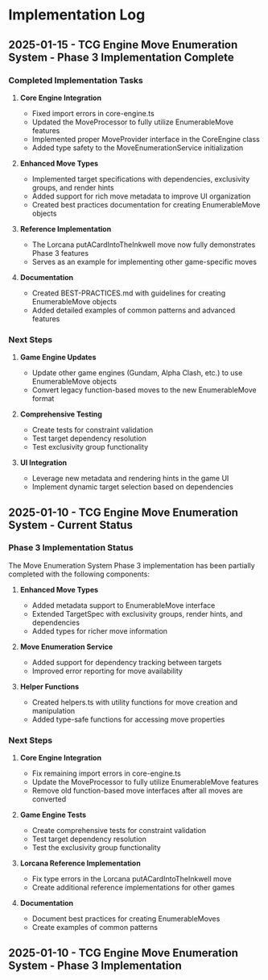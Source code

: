 <!-- This file tracks implementation progress for engine development -->

# Implementation Log

## 2025-01-15 - TCG Engine Move Enumeration System - Phase 3 Implementation Complete

### Completed Implementation Tasks

1. **Core Engine Integration**
   - Fixed import errors in core-engine.ts
   - Updated the MoveProcessor to fully utilize EnumerableMove features
   - Implemented proper MoveProvider interface in the CoreEngine class
   - Added type safety to the MoveEnumerationService initialization

2. **Enhanced Move Types**
   - Implemented target specifications with dependencies, exclusivity groups, and render hints
   - Added support for rich move metadata to improve UI organization
   - Created best practices documentation for creating EnumerableMove objects

3. **Reference Implementation**
   - The Lorcana putACardIntoTheInkwell move now fully demonstrates Phase 3 features
   - Serves as an example for implementing other game-specific moves

4. **Documentation**
   - Created BEST-PRACTICES.md with guidelines for creating EnumerableMove objects
   - Added detailed examples of common patterns and advanced features

### Next Steps

1. **Game Engine Updates**
   - Update other game engines (Gundam, Alpha Clash, etc.) to use EnumerableMove objects
   - Convert legacy function-based moves to the new EnumerableMove format

2. **Comprehensive Testing**
   - Create tests for constraint validation
   - Test target dependency resolution
   - Test exclusivity group functionality

3. **UI Integration**
   - Leverage new metadata and rendering hints in the game UI
   - Implement dynamic target selection based on dependencies

## 2025-01-10 - TCG Engine Move Enumeration System - Current Status

### Phase 3 Implementation Status

The Move Enumeration System Phase 3 implementation has been partially completed with the following components:

1. **Enhanced Move Types**
   - Added metadata support to EnumerableMove interface
   - Extended TargetSpec with exclusivity groups, render hints, and dependencies
   - Added types for richer move information

2. **Move Enumeration Service**
   - Added support for dependency tracking between targets
   - Improved error reporting for move availability

3. **Helper Functions**
   - Created helpers.ts with utility functions for move creation and manipulation
   - Added type-safe functions for accessing move properties

### Next Steps

1. **Core Engine Integration**
   - Fix remaining import errors in core-engine.ts
   - Update the MoveProcessor to fully utilize EnumerableMove features
   - Remove old function-based move interfaces after all moves are converted

2. **Game Engine Tests**
   - Create comprehensive tests for constraint validation
   - Test target dependency resolution
   - Test the exclusivity group functionality

3. **Lorcana Reference Implementation**
   - Fix type errors in the Lorcana putACardIntoTheInkwell move
   - Create additional reference implementations for other games

4. **Documentation**
   - Document best practices for creating EnumerableMoves
   - Create examples of common patterns

## 2025-01-10 - TCG Engine Move Enumeration System - Phase 3 Implementation 

<!-- Previous implementation logs below --> 